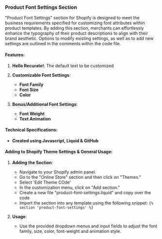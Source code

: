 ### Product Font Settings Section

"Product Font Settings" section for Shopify is designed to meet the business requirements specified for customizing font attributes within product templates. By adding this section, merchants can effortlessly enhance the typography of their product descriptions to align with their brand aesthetic. Options to modify existing settings, as well as to add new settings are outlined in the comments within the code file. 

#### Features:

1. **Hello Recurate!**: The default text to be customized 

2. **Customizable Font Settings**:
   - **Font Family**
   - **Font Size**
   - **Color**

3. **Bonus/Additional Font Settings**:
   - **Font Weight**
   - **Text Animation**

#### Technical Specifications:

- **Created using Javascript, Liquid & GitHub**
  
#### Adding to Shopify Theme Settings & General Usage:

1. **Adding the Section**:
   - Navigate to your Shopify admin panel.
   - Go to the "Online Store" section and then click on "Themes."
   - Select 'Edit Theme COde' 
   - In the customization menu, click on "Add section."
   - Create a new file "product-font-settings.liquid" and copy over the code
   - Import the section into any template using the following snippet:  `{% section 'product-font-settings' %}`

2. **Usage**:
   - Use the provided dropdown menus and input fields to adjust the font family, size, color, font-weight and animation style.
